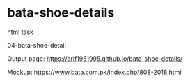 # bata-shoe-details

html task

04-bata-shoe-detail

Output page: https://arif1951995.github.io/bata-shoe-details/

Mockup: https://www.bata.com.pk/index.php/808-2018.html
